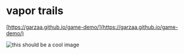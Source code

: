 # vapor trails
[https://garzaa.github.io/game-demo/](https://garzaa.github.io/game-demo/)

![this should be a cool image](https://66.media.tumblr.com/6f1c6c2fa117d429c97e9156f3f712a7/tumblr_pl3ofyNYSu1tk26l4o1_640.png)
